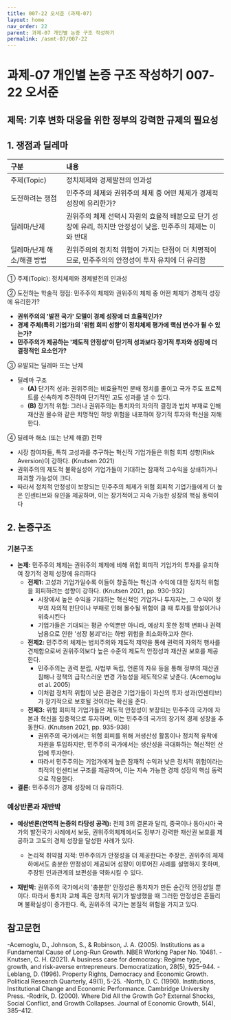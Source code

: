 ```yaml
---
title: 007-22 오서준 (과제-07)
layout: home
nav_order: 22
parent: 과제-07 개인별 논증 구조 작성하기
permalink: /asmt-07/007-22
---
```


# 과제-07 개인별 논증 구조 작성하기 007-22 오서준

## 제목: 기후 변화 대응을 위한 정부의 강력한 규제의 필요성  

## 1. 쟁점과 딜레마

| 구분 | 내용 |
|:---|:---|
| 주제(Topic) | 정치체제와 경제발전의 인과성 |
| 도전하려는 쟁점 | 민주주의 체제와 권위주의 체제 중 어떤 체제가 경제적 성장에 유리한가? |
| 딜레마/난제 | 권위주의 체제 선택시 자원의 효율적 배분으로 단기 성장에 유리, 하지만 안정성이 낮음. 민주주의 체제는 이와 반대 |
| 딜레마/난제 해소/해결 방법 | 권위주의의 정치적 위험이 가지는 단점이 더 치명적이므로, 민주주의의 안정성이 투자 유치에 더 유리함 |

① 주제(Topic): 정치체제와 경제발전의 인과성

② 도전하는 학술적 쟁점: 민주주의 체제와 권위주의 체제 중 어떤 체제가 경제적 성장에 유리한가? 

- **권위주의의 '발전 국가' 모델이 경제 성장에 더 효율적인가?**  
- **경제 주체(특히 기업가)의 '위험 회피 성향'이 정치체제 평가에 핵심 변수가 될 수 있는가?**  
- **민주주의가 제공하는 '제도적 안정성'이 단기적 성과보다 장기적 투자와 성장에 더 결정적인 요소인가?**

③ 유발되는 딜레마 또는 난제

- 딜레마 구조
  - **(A)** 단기적 성과: 권위주의는 비효율적인 분배 정치를 줄이고 국가 주도 프로젝트를 신속하게 추진하여 단기적인 고도 성과를 낼 수 있다.
  - **(B)** 장기적 위험: 그러나 권위주의는 통치자의 자의적 결정과 법치 부재로 인해 재산권 몰수와 같은 치명적인 하방 위험을 내포하여 장기적 투자와 혁신을 저해한다.

④ 딜레마 해소 (또는 난제 해결) 전략

- 시장 참여자들, 특히 고성과를 추구하는 혁신적 기업가들은 위험 회피 성향(Risk Aversion)이 강하다. (Knutsen 2021)
- 권위주의의 제도적 불확실성이 기업가들이 기대하는 잠재적 고수익을 상쇄하거나 파괴할 가능성이 크다.
- 따라서 정치적 안정성이 보장되는 민주주의 체제가 위험 회피적 기업가들에게 더 높은 인센티브와 유인을 제공하며, 이는 장기적이고 지속 가능한 성장의 핵심 동력이다

## 2. 논증구조

### 기본구조

- **논제:** 민주주의 체제는 권위주의 체제에 비해 위험 회피적 기업가의 투자를 유치하여 장기적 경제 성장에 유리하다
  - **전제1:** 고성과 기업가일수록 이들이 창출하는 혁신과 수익에 대한 정치적 위험을 회피하려는 성향이 강하다. (Knutsen 2021, pp. 930-932)
    - 시장에서 높은 수익을 기대하는 혁신적인 기업가나 투자자는, 그 수익이 정부의 자의적 판단이나 부패로 인해 몰수될 위험이 클 때 투자를 망설이거나 위축시킨다
	- 기업가들은 기대되는 평균 수익뿐만 아니라, 예상치 못한 정책 변화나 권력 남용으로 인한 '성장 붕괴'라는 하방 위험을 최소화하고자 한다.
  - **전제2:** 민주주의 체제는 법치주의와 제도적 제약을 통해 권력의 자의적 행사를 견제함으로써 권위주의보다 높은 수준의 제도적 안정성과 재산권 보호를 제공한다.
    - 민주주의는 권력 분립, 사법부 독립, 언론의 자유 등을 통해 정부의 재산권 침해나 정책의 급작스러운 변경 가능성을 제도적으로 낮춘다. (Acemoglu et al. 2005)
    - 이처럼 정치적 위험이 낮은 환경은 기업가들이 자신의 투자 성과(인센티브)가 장기적으로 보호될 것이라는 확신을 준다.
  - **전제3:** 위험 회피적 기업가들은 제도적 안정성이 보장되는 민주주의 국가에 자본과 혁신을 집중적으로 투자하며, 이는 민주주의 국가의 장기적 경제 성장을 추동한다. (Knutsen 2021, pp. 935-938)
      - 권위주의 국가에서는 위험 회피를 위해 저생산성 활동이나 정치적 유착에 자원을 투입하지만, 민주주의 국가에서는 생산성을 극대화하는 혁신적인 산업에 투자한다.
      - 따라서 민주주의는 기업가에게 높은 잠재적 수익과 낮은 정치적 위험이라는 최적의 인센티브 구조를 제공하며, 이는 지속 가능한 경제 성장의 핵심 동력으로 작용한다.
- **결론:** 민주주의가 경제 성장에 더 유리하다.

### 예상반론과 재반박

- **예상반론(연역적 논증의 타당성 공격):** 전제 3의 결론과 달리, 중국이나 동아시아 국가의 발전국가 사례에서 보듯, 권위주의체제에서도 정부가 강력한 재산권 보호를 제공하고 고도의 경제 성장을 달성한 사례가 있다.
  - 논리적 취약점 지적: 민주주의가 안정성을 더 제공한다는 주장은, 권위주의 체제 하에서도 충분한 안정성이 제공되어 성장이 이루어진 사례를 설명하지 못하며, 주장된 인과관계의 보편성을 약화시킬 수 있다.

- **재반박:** 권위주의 국가에서의 '충분한' 안정성은 통치자가 만든 순간적 안정성일 뿐이다. 따라서 통치자 교체 혹은 정치적 위기가 발생했을 때 그러한 안정성은 흔들리며 불확실성이 증가한다. 즉, 권위주의 국가는 본질적 위험을 가지고 있다.

## 참고문헌

-Acemoglu, D., Johnson, S., & Robinson, J. A. (2005). Institutions as a Fundamental Cause of Long-Run Growth. NBER Working Paper No. 10481.
-Knutsen, C. H. (2021). A business case for democracy: Regime type, growth, and risk-averse entrepreneurs. Democratization, 28(5), 925–944.
-Leblang, D. (1996). Property Rights, Democracy and Economic Growth. Political Research Quarterly, 49(1), 5-25.
-North, D. C. (1990). Institutions, Institutional Change and Economic Performance. Cambridge University Press.
-Rodrik, D. (2000). Where Did All the Growth Go? External Shocks, Social Conflict, and Growth Collapses. Journal of Economic Growth, 5(4), 385–412.
